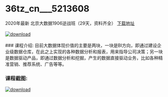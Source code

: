 # 36tz_cn___5213608
2020年最新 北京大数据1906逆战班（29天，资料齐全）
[下载地址](http://www.36tz.cn/article/5213608 "下载地址")
<br/></br>[![download](http://36tz.cn/muke_img/2020_06_1-13.png "下载地址")](http://www.36tz.cn/article/5213608 "下载地址")
<br/></br>### 课程介绍:
目前大数据体现价值的主要是两块，一块是BI方向，即通过建设企业级数据仓库，在此之上实现的各种数据分析和报表，用来指导公司决策；另一块是数据驱动产品，即通过数据分析和挖掘，产生的数据直接驱动业务，比如各种精准营销、推荐系统、广告等等。

### 课程截图:
[![download](http://36tz.cn/muke_img/2020_06_2-14.png "下载地址")](http://www.36tz.cn/article/5213608 "下载地址")
